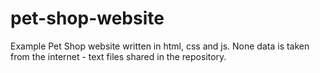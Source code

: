 # pet-shop-website
Example Pet Shop website written in html, css and js. None data is taken from the internet - text files shared in the repository.

